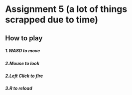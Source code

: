 # Assignment 5 (a lot of things scrapped due to time)
## How to play
##### 1.WASD to move
##### 2.Mouse to look
##### 2.Left Click to fire
##### 3.R to reload
